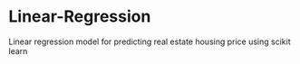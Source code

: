 # Linear-Regression
Linear regression model for predicting real estate housing price using scikit learn
